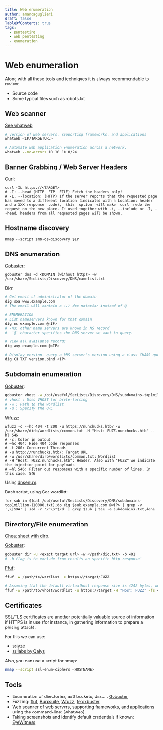 ```yaml
---
title: Web enumeration
author: amandaguglieri
draft: false
TableOfContents: true
tags:
  - pentesting
  - web pentesting
  - enumeration
---
```


# Web enumeration

Along with all these tools and techniques it is always recommendable to review:

 - Source code
 - Some typical files such as robots.txt

## Web scanner

[See whatweb](whatweb.md).

```bash
# version of web servers, supporting frameworks, and applications
whatweb <IP/TARGETURL>

# Automate web application enumeration across a network.
whatweb --no-errors 10.10.10.0/24
```


## Banner Grabbing / Web Server Headers

Curl:

```shell-session
curl -IL https://<TARGET>
# -I: --head (HTTP  FTP  FILE) Fetch the headers only!
# -L, --location: (HTTP) If the server reports that the requested page has moved to a different location (indicated with a Location: header and a 3XX response  code),  this  option  will make  curl  redo the request on the new place. If used together with -i, --include or -I, --head, headers from all requested pages will be shown. 
```


## Hostname discovery

```shell-session
nmap --script smb-os-discovery $IP
```



## DNS enumeration

[Gobuster](gobuster.md):

```shell-session
gobuster dns -d <DOMAIN (without http)> -w /usr/share/SecLists/Discovery/DNS/namelist.txt
```

[Dig](dig.md): 

```bash
# Get email of administrator of the domain
dig soa www.example.com
# The email will contain a (.) dot notation instead of @

# ENUMERATION
# List nameservers known for that domain
dig ns example.com @<IP>
# -ns: other name servers are known in NS record
#  `@` character specifies the DNS server we want to query.

# View all available records
dig any example.com @<IP>

# Display version. query a DNS server's version using a class CHAOS query and type TXT. However, this entry must exist on the DNS server.
dig CH TXT version.bind <IP>
```

## Subdomain enumeration

[Gobuster](gobuster.md):

```bash
gobuster vhost -w /opt/useful/SecLists/Discovery/DNS/subdomains-top1million-5000.txt -u <exact target url>
# vhost : Uses VHOST for brute-forcing
# -w : Path to the wordlist
# -u : Specify the URL
```


[Wfuzz](wfuzz.md):

```shell-session
wfuzz -c --hc 404 -t 200 -u https://nunchucks.htb/ -w /usr/share/dirb/wordlists/common.txt -H "Host: FUZZ.nunchucks.htb" --hl 546
# -c: Color in output
# –hc 404: Hide 404 code responses
# -t 200: Concurrent Threads
# -u http://nunchucks.htb/: Target URL
# -w /usr/share/dirb/wordlists/common.txt: Wordlist 
# -H “Host: FUZZ.nunchucks.htb”: Header. Also with "FUZZ" we indicate the injection point for payloads
# –hl 546: Filter out responses with a specific number of lines. In this case, 546
```

Using [dnsenum](dnsenum.md).

Bash script, using Sec wordlist:

```shell-session
for sub in $(cat /opt/useful/SecLists/Discovery/DNS/subdomains-top1million-110000.txt);do dig $sub.example.com @<IP> | grep -v ';\|SOA' | sed -r '/^\s*$/d' | grep $sub | tee -a subdomains.txt;done
```

## Directory/File enumeration

[Cheat sheet with dirb](dirb.md).

[Gobuster](gobuster.md):

```bash
gobuster dir -u <exact target url> -w </path/dic.txt> -b 401 
# -b flag is to exclude from results an specific http response`
```

[Ffuf](ffuf.md):

```bash
ffuf -w /path/to/wordlist -u https://target/FUZZ

# Assuming that the default virtualhost response size is 4242 bytes, we can filter out all the responses of that size (`-fs 4242`)while fuzzing the Host - header:
ffuf -w /path/to/vhost/wordlist -u https://target -H "Host: FUZZ" -fs 4242
```


## Certificates

SSL/TLS certificates are another potentially valuable source of information if HTTPS is in use (for instance, in gathering information to prepare a phising attack).

For this we can use: 
- [sslyze](sslyze.md)
- [ssllabs by Qalys](https://www.ssllabs.com/ssltest/)

Also, you can use a script for nmap:

```bash
nmap --script ssl-enum-ciphers <HOSTNAME>
```



## Tools

- Enumeration of directories, as3 buckets, dns... : [Gobuster](gobuster.md)
- Fuzzing: [ffuf](ffuf.md), [Burpsuite](burpsuite.md), [Wfuzz](wfuzz.md), [feroxbuster](feroxbuster.md)
- Web scanner of web servers, supporting frameworks, and applications using the command-line: [whatweb].
- Taking screenshots and identify default credentials if known: [EyeWitness](eyewitness.md)
